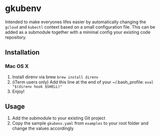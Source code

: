 # gkubenv

Intended to make everyones lifes easier by automatically changing the `gcloud` and `kubectl` context based on a small configuration file. This can be added as a submodule together with a minimal config your existing code repository.

## Installation

### Mac OS X

1. Install direnv via brew `brew install direnv`
1. (iTerm users only) Add this line at the end of your ~/.bash_profile: `eval "$(direnv hook $SHELL)"`
1. Enjoy!

## Usage

1. Add the submodule to your existing Git project
1. Copy the sample `gkubenv.yaml` from `examples` to your root folder and change the values accordingly
